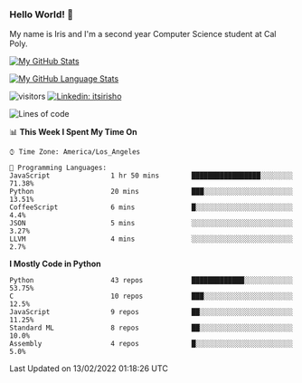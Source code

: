 ### Hello World! 👋

My name is Iris and I'm a second year Computer Science student at Cal Poly. 


[![My GitHub Stats](https://github-readme-stats.vercel.app/api?username=sleepyStick&show_icons=true&&count_private=true&include_all_commits=true&theme=buefy)]()

[![My GitHub Language Stats](https://github-readme-stats.vercel.app/api/top-langs/?username=sleepyStick&langs_count=5&theme=buefy)]()

![visitors](https://visitor-badge.glitch.me/badge?page_id=sleepyStick.sleepyStick)
[![Linkedin: itsirisho](https://img.shields.io/badge/-itsirisho-informational?style=flat-square&logo=Linkedin&logoColor=white&link=https://www.linkedin.com/in/itsirisho/)](https://www.linkedin.com/in/itsirisho/)

<!--START_SECTION:waka-->
![Lines of code](https://img.shields.io/badge/From%20Hello%20World%20I%27ve%20Written-13%20Million%20lines%20of%20code-blue)

📊 **This Week I Spent My Time On** 

```text
⌚︎ Time Zone: America/Los_Angeles

💬 Programming Languages: 
JavaScript               1 hr 50 mins        █████████████████░░░░░░░░   71.38% 
Python                   20 mins             ███░░░░░░░░░░░░░░░░░░░░░░   13.51% 
CoffeeScript             6 mins              █░░░░░░░░░░░░░░░░░░░░░░░░   4.4% 
JSON                     5 mins              ░░░░░░░░░░░░░░░░░░░░░░░░░   3.27% 
LLVM                     4 mins              ░░░░░░░░░░░░░░░░░░░░░░░░░   2.7%

```

**I Mostly Code in Python** 

```text
Python                   43 repos            █████████████░░░░░░░░░░░░   53.75% 
C                        10 repos            ███░░░░░░░░░░░░░░░░░░░░░░   12.5% 
JavaScript               9 repos             ██░░░░░░░░░░░░░░░░░░░░░░░   11.25% 
Standard ML              8 repos             ██░░░░░░░░░░░░░░░░░░░░░░░   10.0% 
Assembly                 4 repos             █░░░░░░░░░░░░░░░░░░░░░░░░   5.0%

```



 Last Updated on 13/02/2022 01:18:26 UTC
<!--END_SECTION:waka-->

<!--
**konanyuta/konanyuta** is a ✨ _special_ ✨ repository because its `README.md` (this file) appears on your GitHub profile.

Here are some ideas to get you started:

- 🔭 I’m currently working on ...
- 🌱 I’m currently learning ...
- 👯 I’m looking to collaborate on ...
- 🤔 I’m looking for help with ...
- 💬 Ask me about ...
- 📫 How to reach me: ...
- 😄 Pronouns: ...
- ⚡ Fun fact: ...
-->
